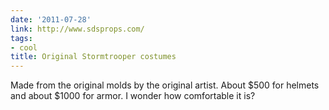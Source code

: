 ```yaml
---
date: '2011-07-28'
link: http://www.sdsprops.com/
tags:
- cool
title: Original Stormtrooper costumes
---
```


Made from the original molds by the original artist. About $500 for helmets and about $1000 for armor. I wonder how comfortable it is?

